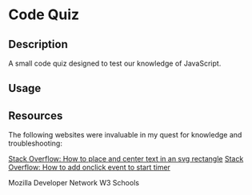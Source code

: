 # Code Quiz

## Description

A small code quiz designed to test our knowledge of JavaScript.

## Usage

## Resources
The following websites were invaluable in my quest for knowledge and troubleshooting:

[Stack Overflow: How to place and center text in an svg rectangle](https://stackoverflow.com/questions/5546346/how-to-place-and-center-text-in-an-svg-rectangle)
[Stack Overflow: How to add onclick event to start timer](https://stackoverflow.com/questions/54637148/how-to-add-onclick-event-to-start-timer)

Mozilla Developer Network
W3 Schools